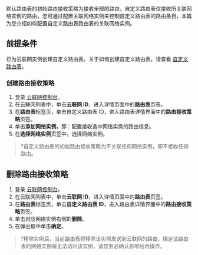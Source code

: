 ﻿默认路由表的初始路由接收策略为接收全部的路由，自定义路由表仅接收所关联网络实例的路由，您可通过配置关联网络实例来控制自定义路由表的路由条目，本篇为您介绍如何配置自定义路由表路由表的关联网络实例。

## 前提条件
已为云联网实例创建自定义路由表。关于如何创建自定义路由表，请查看 [自定义路由表]()。

### 创建路由接收策略
1. 登录 [云联网控制台](https://console.cloud.tencent.com/vpc/ccn)。
2. 在云联网列表中，单击**云联网 ID**，进入详情页面中的**路由表**页签。
3. 在**路由表**标签页，单击自定义路由表 ID，进入路由表详情界面中的**路由接收策略**页签。
4. 单击**添加网络实例**，即：配置接收选中网络实例的路由信息。
5. 在**选择网络实例**页签中，选择网络实例。
>?自定义路由表的初始路由接收策略为不关联任何网络实例，即不接收任何路由。
>



## 删除路由接收策略
1. 登录 [云联网控制台](https://console.cloud.tencent.com/vpc/ccn)。
2. 在云联网列表中，单击**云联网 ID**，进入详情页面中的**路由表**页签。
3. 在**路由表**标签页，单击**自定义路由表 ID**，进入路由表详情界面中的**路由接收策略**页签。
4. 单击对应网络实例右侧的**删除**。
5. 在弹出框中单击**确定**。
>?移除实例后，当前路由表将移除该实例发送到云联网的路由，绑定该路由表的网络实例将无法访问该实例，请您务必确认影响后再操作。
